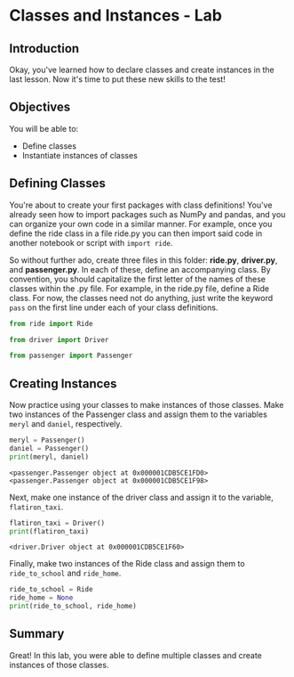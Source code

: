 
# Classes and Instances - Lab

## Introduction
Okay, you've learned how to declare classes and create instances in the last lesson. Now it's time to put these new skills to the test!

## Objectives

You will be able to:

* Define classes
* Instantiate instances of classes

## Defining Classes


You're about to create your first packages with class definitions! You've already seen how to import packages such as NumPy and pandas, and you can organize your own code in a similar manner. For example, once you define the ride class in a file ride.py you can then import said code in another notebook or script with `import ride`. 

So without further ado, create three files in this folder: **ride.py**, **driver.py**, and **passenger.py**. In each of these, define an accompanying class. By convention, you should capitalize the first letter of the names of these classes within the .py file. For example, in the ride.py file, define a Ride class. For now, the classes need not do anything, just write the keyword `pass` on the first line under each of your class definitions.


```python
from ride import Ride
```


```python
from driver import Driver
```


```python
from passenger import Passenger
```

## Creating Instances

Now practice using your classes to make instances of those classes. Make two instances of the Passenger class and assign them to the variables `meryl` and `daniel`, respectively.


```python
meryl = Passenger()
daniel = Passenger()
print(meryl, daniel)
```

    <passenger.Passenger object at 0x000001CDB5CE1FD0> <passenger.Passenger object at 0x000001CDB5CE1F98>
    

Next, make one instance of the driver class and assign it to the variable, `flatiron_taxi`.


```python
flatiron_taxi = Driver()
print(flatiron_taxi)
```

    <driver.Driver object at 0x000001CDB5CE1F60>
    

Finally, make two instances of the Ride class and assign them to `ride_to_school` and `ride_home`. 


```python
ride_to_school = Ride
ride_home = None
print(ride_to_school, ride_home)
```

## Summary
Great! In this lab, you were able to define multiple classes and create instances of those classes.
